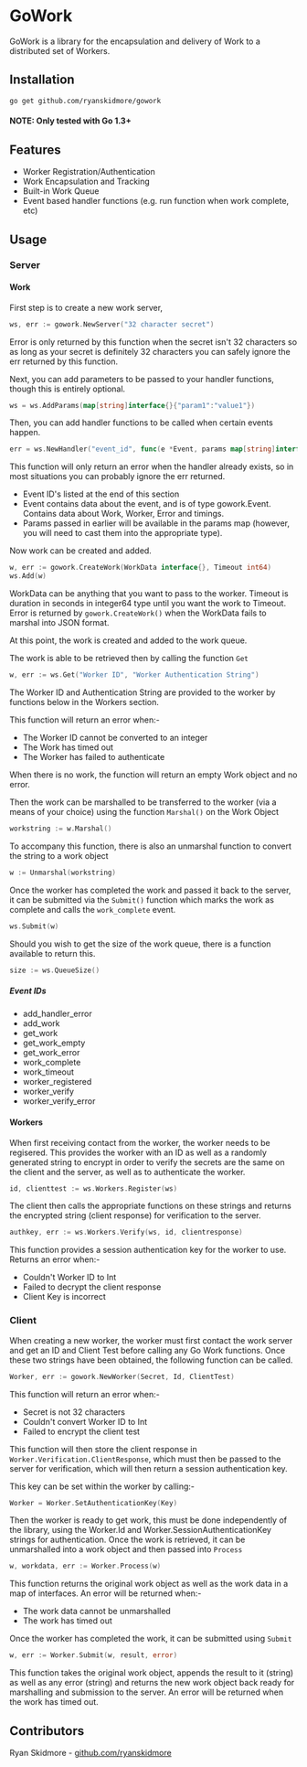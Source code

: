# GoWork

GoWork is a library for the encapsulation and delivery of Work to a distributed set of Workers.

## Installation

`go get github.com/ryanskidmore/gowork`

#### NOTE: Only tested with Go 1.3+

## Features

* Worker Registration/Authentication
* Work Encapsulation and Tracking
* Built-in Work Queue
* Event based handler functions (e.g. run function when work complete, etc)

## Usage

### Server

#### Work

First step is to create a new work server,
```go
ws, err := gowork.NewServer("32 character secret")
```
 Error is only returned by this function when the secret isn't 32 characters so as long as your secret is definitely 32 characters you can safely ignore the err returned by this function.

Next, you can add parameters to be passed to your handler functions, though this is entirely optional.
```go
ws = ws.AddParams(map[string]interface{}{"param1":"value1"})
```

Then, you can add handler functions to be called when certain events happen.
```go
err = ws.NewHandler("event_id", func(e *Event, params map[string]interface{}){// function //})
```
This function will only return an error when the handler already exists, so in most situations you can probably ignore the err returned.

* Event ID's listed at the end of this section
* Event contains data about the event, and is of type gowork.Event. Contains data about Work, Worker, Error and timings.
* Params passed in earlier will be available in the params map (however, you will need to cast them into the appropriate type).

Now work can be created and added.
```go
w, err := gowork.CreateWork(WorkData interface{}, Timeout int64)
ws.Add(w)
```
WorkData can be anything that you want to pass to the worker. Timeout is duration in seconds in integer64 type until you want the work to Timeout.
Error is returned by `gowork.CreateWork()` when the WorkData fails to marshal into JSON format.

At this point, the work is created and added to the work queue.

The work is able to be retrieved then by calling the function `Get`
```go
w, err := ws.Get("Worker ID", "Worker Authentication String")
```
The Worker ID and Authentication String are provided to the worker by functions below in the Workers section. 

This function will return an error when:-

* The Worker ID cannot be converted to an integer
* The Work has timed out
* The Worker has failed to authenticate

When there is no work, the function will return an empty Work object and no error.

Then the work can be marshalled to be transferred to the worker (via a means of your choice) using the function `Marshal()` on the Work Object

```go
workstring := w.Marshal()
```

To accompany this function, there is also an unmarshal function to convert the string to a work object

```go
w := Unmarshal(workstring)
```

Once the worker has completed the work and passed it back to the server, it can be submitted via the `Submit()` function which marks the work as complete and calls the `work_complete` event.

```go
ws.Submit(w)
```

Should you wish to get the size of the work queue, there is a function available to return this.

```go
size := ws.QueueSize()
```

##### Event IDs
* add\_handler_error
* add_work
* get_work
* get\_work_empty
* get\_work_error
* work_complete
* work_timeout
* worker_registered
* worker_verify
* worker\_verify_error

#### Workers

When first receiving contact from the worker, the worker needs to be regisered. This provides the worker with an ID as well as a randomly generated string to encrypt in order to verify the secrets are the same on the client and the server, as well as to authenticate the worker.

```go
id, clienttest := ws.Workers.Register(ws)
```

The client then calls the appropriate functions on these strings and returns the encrypted string (client response) for verification to the server.

```go
authkey, err := ws.Workers.Verify(ws, id, clientresponse)
```
This function provides a session authentication key for the worker to use. Returns an error when:-

* Couldn't Worker ID to Int
* Failed to decrypt the client response
* Client Key is incorrect

### Client

When creating a new worker, the worker must first contact the work server and get an ID and Client Test before calling any Go Work functions. Once these two strings have been obtained, the following function can be called.

```go
Worker, err := gowork.NewWorker(Secret, Id, ClientTest)
```

This function will return an error when:-

* Secret is not 32 characters
* Couldn't convert Worker ID to Int
* Failed to encrypt the client test

This function will then store the client response in `Worker.Verification.ClientResponse`, which must then be passed to the server for verification, which will then return a session authentication key.

This key can be set within the worker by calling:-

```go
Worker = Worker.SetAuthenticationKey(Key)
```

Then the worker is ready to get work, this must be done independently of the library, using the Worker.Id and Worker.SessionAuthenticationKey strings for authentication. Once the work is retrieved, it can be unmarshalled into a work object and then passed into `Process`

```go
w, workdata, err := Worker.Process(w)
```

This function returns the original work object as well as the work data in a map of interfaces. An error will be returned when:-

* The work data cannot be unmarshalled
* The work has timed out

Once the worker has completed the work, it can be submitted using `Submit`

```go
w, err := Worker.Submit(w, result, error)
```

This function takes the original work object, appends the result to it (string) as well as any error (string) and returns the new work object back ready for marshalling and submission to the server. An error will be returned when the work has timed out.

## Contributors

Ryan Skidmore - [github.com/ryanskidmore](http://github.com/ryanskidmore)
